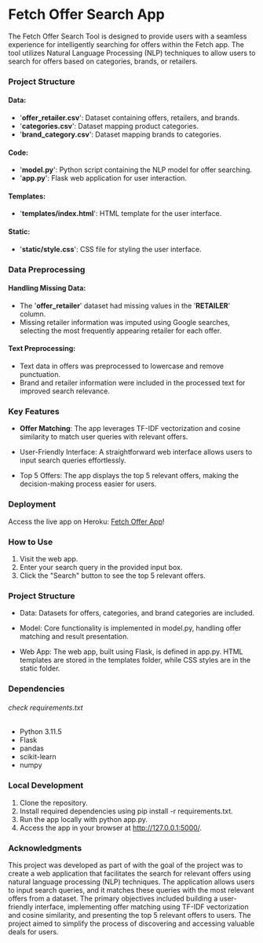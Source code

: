 # Fetch Offer Search App
The Fetch Offer Search Tool is designed to provide users with a seamless experience for intelligently searching for offers within the Fetch app. The tool utilizes Natural Language Processing (NLP) techniques to allow users to search for offers based on categories, brands, or retailers.

### Project Structure
#### Data:

- '**offer_retailer.csv**': Dataset containing offers, retailers, and brands.
- '**categories.csv**': Dataset mapping product categories.
- '**brand_category.csv**': Dataset mapping brands to categories.
#### Code:

- '**model.py**': Python script containing the NLP model for offer searching.
- '**app.py**': Flask web application for user interaction.
#### Templates:

- '**templates/index.html**': HTML template for the user interface.
#### Static:

- '**static/style.css**': CSS file for styling the user interface.

### Data Preprocessing
#### Handling Missing Data:

- The '**offer_retailer**' dataset had missing values in the '**RETAILER**' column.
- Missing retailer information was imputed using Google searches, selecting the most frequently appearing retailer for each offer.
#### Text Preprocessing:

- Text data in offers was preprocessed to lowercase and remove punctuation.
- Brand and retailer information were included in the processed text for improved search relevance.

### Key Features
- **Offer Matching**: The app leverages TF-IDF vectorization and cosine similarity to match user queries with relevant offers.

-  User-Friendly Interface: A straightforward web interface allows users to input search queries effortlessly.

- Top 5 Offers: The app displays the top 5 relevant offers, making the decision-making process easier for users.

### Deployment
Access the live app on Heroku: [Fetch Offer App](https://fetchofferapp-844f25b2b0ba.herokuapp.com/)!

### How to Use
1. Visit the web app.
2. Enter your search query in the provided input box.
3. Click the "Search" button to see the top 5 relevant offers.

### Project Structure
- Data: Datasets for offers, categories, and brand categories are included.

- Model: Core functionality is implemented in model.py, handling offer matching and result presentation.

- Web App: The web app, built using Flask, is defined in app.py. HTML templates are stored in the templates folder, while CSS styles are in the static folder.

### Dependencies 
###### check requirements.txt
- Python 3.11.5
- Flask
- pandas
- scikit-learn
- numpy

### Local Development
1. Clone the repository.
2. Install required dependencies using pip install -r requirements.txt.
3. Run the app locally with python app.py.
4. Access the app in your browser at http://127.0.0.1:5000/.

### Acknowledgments
This project was developed as part of with the goal of the project was to create a web application that facilitates the search for relevant offers using natural language processing (NLP) techniques. The application allows users to input search queries, and it matches these queries with the most relevant offers from a dataset. The primary objectives included building a user-friendly interface, implementing offer matching using TF-IDF vectorization and cosine similarity, and presenting the top 5 relevant offers to users. The project aimed to simplify the process of discovering and accessing valuable deals for users.

